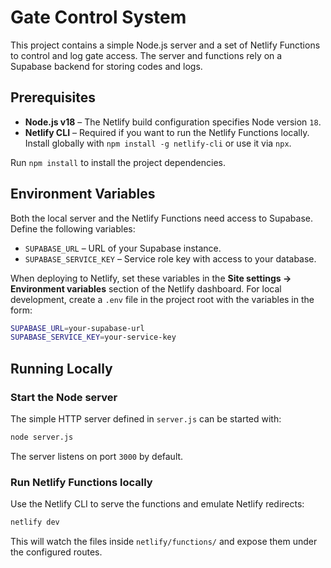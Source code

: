 # Gate Control System

This project contains a simple Node.js server and a set of Netlify Functions to
control and log gate access. The server and functions rely on a Supabase
backend for storing codes and logs.

## Prerequisites

- **Node.js v18** – The Netlify build configuration specifies Node version `18`.
- **Netlify CLI** – Required if you want to run the Netlify Functions locally.
  Install globally with `npm install -g netlify-cli` or use it via `npx`.

Run `npm install` to install the project dependencies.

## Environment Variables

Both the local server and the Netlify Functions need access to Supabase. Define
the following variables:

- `SUPABASE_URL` – URL of your Supabase instance.
- `SUPABASE_SERVICE_KEY` – Service role key with access to your database.

When deploying to Netlify, set these variables in the **Site settings →
Environment variables** section of the Netlify dashboard. For local development,
create a `.env` file in the project root with the variables in the form:

```bash
SUPABASE_URL=your-supabase-url
SUPABASE_SERVICE_KEY=your-service-key
```

## Running Locally

### Start the Node server

The simple HTTP server defined in `server.js` can be started with:

```bash
node server.js
```

The server listens on port `3000` by default.

### Run Netlify Functions locally

Use the Netlify CLI to serve the functions and emulate Netlify redirects:

```bash
netlify dev
```

This will watch the files inside `netlify/functions/` and expose them under the
configured routes.
